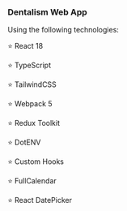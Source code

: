 ### Dentalism Web App

Using the following technologies:


⭐ React 18

⭐ TypeScript

⭐ TailwindCSS

⭐ Webpack 5

⭐ Redux Toolkit

⭐ DotENV

⭐ Custom Hooks

⭐ FullCalendar

⭐ React DatePicker
